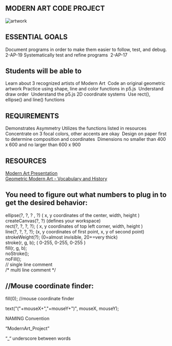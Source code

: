 MODERN ART CODE PROJECT
------
![artwork](https://github.com/Gtwy2/ModernArt/blob/main/modernArtSample.png)

ESSENTIAL GOALS
---------
Document programs in order to make them easier to follow, test, and debug. 2-AP-19
Systematically test and refine programs  2-AP-17

Students will be able to 
-----
Learn about 3 recognized artists of Modern Art 
Code an original geometric artwork
Practice using shape, line and color functions in p5.js 
Understand draw order 
Understand the p5.js 2D coordinate systems 
Use rect(), ellipse() and line() functions


REQUIREMENTS 
-------
Demonstrates Asymmetry
Utilizes the functions listed in resources
Concentrate on 3 focal colors, other accents are okay 
Design on paper first to determine composition and coordinates 
Dimensions no smaller than 400 x 600 and no larger than 600 x 900



RESOURCES 
-------
[Modern Art Presentation](https://docs.google.com/presentation/d/1iPbKMzow4sgfISpP158Ocw5t1ecvk7Wzw5ygIjQJ-Ck/edit?usp=sharing)<br/>
[Geometric Modern Art - Vocabulary and History](https://docs.google.com/document/d/1ksHgV1OJhqAfJT53bLIKOpbCEIb_lZSb/edit?usp=sharing&ouid=104288746284471816765&rtpof=true&sd=true)<br/>




You need to figure out what numbers to plug in to get the desired behavior: 
------
ellipse(?, ?, ? , ?) ( x, y coordinates of the center, width, height )<br/>
createCanvas(?, ?) (defines your workspace)<br/>
rect(?, ?, ?, ?); ( x, y coordinates of top left corner, width, height ) <br/>
line(?, ?, ?, ?); (x, y coordinates of first point, x, y of second point)<br/>
strokeWeight(?); (0=almost invisible, 20+=very thick)<br/>
stroke(r, g, b); ( 0-255, 0-255, 0-255 )<br/>
fill(r, g, b); <br/>
noStroke();<br/>
noFill();<br/>
// single line comment<br/>
/* multi line comment */ <br/>




//Mouse coordinate finder: 
-----
fill(0); //mouse coordinate finder

text("("+mouseX+","+mouseY+")", mouseX, mouseY);





NAMING Convention

“ModernArt_Project”

“_“ underscore between words
